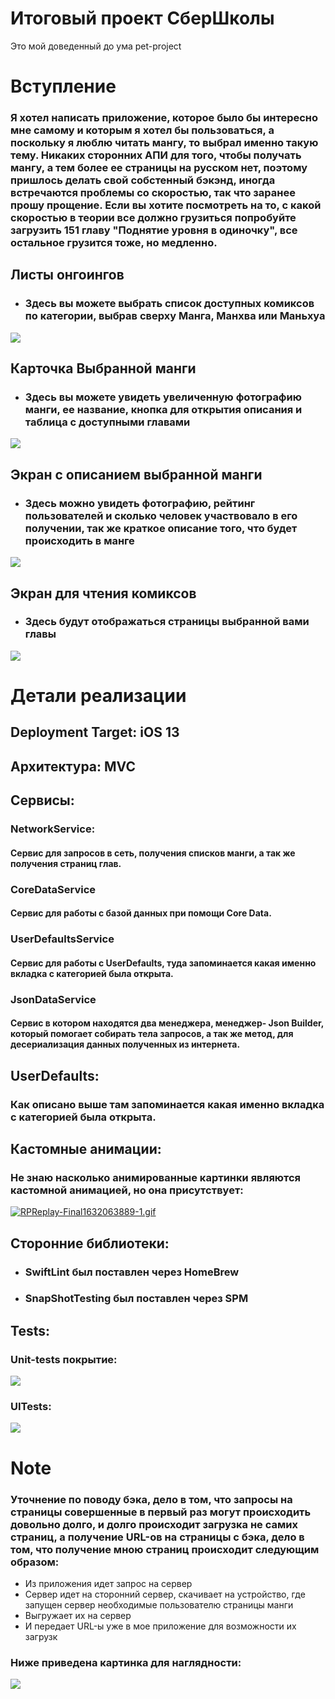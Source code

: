# Итоговый проект СберШколы
Это мой доведенный до ума pet-project
# Вступление
### Я хотел написать приложение, которое было бы интересно мне самому и которым я хотел бы пользоваться, а поскольку я люблю читать мангу, то выбрал именно такую тему. Никаких сторонних АПИ для того, чтобы получать мангу, а тем более ее страницы на русском нет, поэтому пришлось делать свой собстенный бэкэнд, иногда встречаются проблемы со скоростью, так что заранее прошу прощение. Если вы хотите посмотреть на то, с какой скоростью в теории все должно грузиться попробуйте загрузить 151 главу "Поднятие уровня в одиночку", все остальное грузится тоже, но медленно.

## Листы онгоингов
* ### Здесь вы можете выбрать список доступных комиксов по категории, выбрав сверху Манга, Манхва или Маньхуа
![](https://i.postimg.cc/T3mRbR2h/IMG-8814.png)

## Карточка Выбранной манги
* ### Здесь вы можете увидеть увеличенную фотографию манги, ее название, кнопка для открытия описания и таблица с доступными главами
![](https://i.postimg.cc/hj4gNTL7/IMG-8815.png)

## Экран с описанием выбранной манги
* ### Здесь можно увидеть фотографию, рейтинг пользователей и сколько человек участвовало в его получении, так же краткое описание того, что будет происходить в манге
![](https://i.postimg.cc/W4wT9Xkv/IMG-8816.png)

## Экран для чтения комиксов 
* ### Здесь будут отображаться страницы выбранной вами главы
![](https://i.postimg.cc/cHDZWChk/IMG-8817.png)

# Детали реализации
## Deployment Target: iOS 13

## Архитектура: MVC

## Сервисы:
### NetworkService:
#### Сервис для запросов в сеть, получения списков манги, а так же получения страниц глав.
### CoreDataService
#### Сервис для работы с базой данных при помощи Core Data.
### UserDefaultsService
#### Сервис для работы с UserDefaults, туда запоминается какая именно вкладка с категорией была открыта.
### JsonDataService
#### Сервис в котором находятся два менеджера, менеджер- Json Builder, который помогает собирать тела запросов, а так же метод, для десериализация данных полученных из интернета.

## UserDefaults:
### Как описано выше там запоминается какая именно вкладка с категорией была открыта.

## Кастомные анимации: 
### Не знаю насколько анимированные картинки являются кастомной анимацией, но она присутствует:
[![RPReplay-Final1632063889-1.gif](https://i.postimg.cc/pLRJ3JGZ/RPReplay-Final1632063889-1.gif)](https://postimg.cc/PPVDwYkp)

## Cторонние библиотеки:
* ### SwiftLint был поставлен через HomeBrew
* ### SnapShotTesting был поставлен через SPM

## Tests:
### Unit-tests покрытие:
![](https://i.postimg.cc/76D7dHYW/code-Coverage.png)
### UITests:
![](https://i.postimg.cc/Y0DWvQN5/UITests.png)

#  Note
### Уточнение по поводу бэка, дело в том, что запросы на страницы совершенные в первый раз могут происходить довольно долго, и долго происходит загрузка не самих страниц, а получение URL-ов на страницы с бэка, дело в том, что получение мною страниц происходит следующим образом: 
* Из приложения идет запрос на сервер
* Сервер идет на сторонний сервер, скачивает на устройство, где запущен сервер необходимые пользователю страницы манги
* Выгружает их на сервер 
* И передает URL-ы уже в мое приложение для возможности их загрузк
### Ниже приведена картинка для наглядности:
![](https://i.postimg.cc/0jyS5VSG/server.png)
